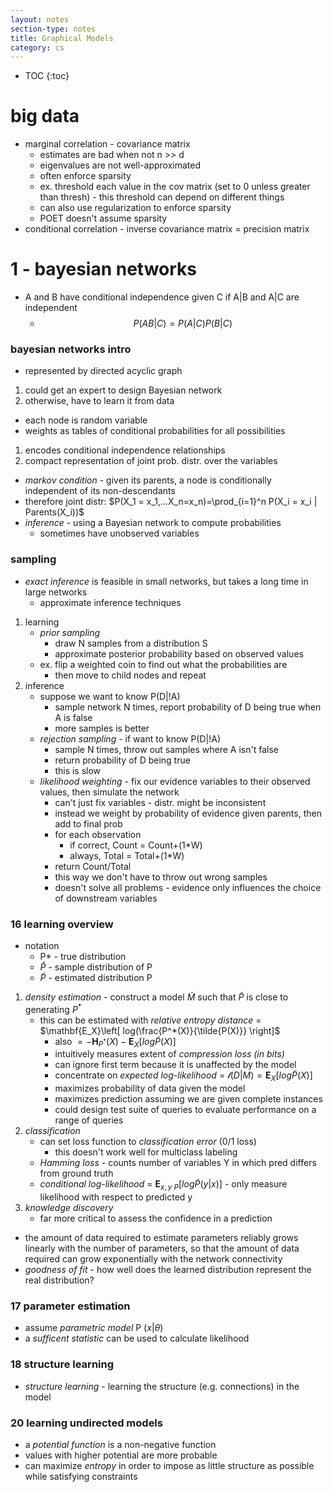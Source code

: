 ```yaml
---
layout: notes
section-type: notes
title: Graphical Models
category: cs
---
```

* TOC
{:toc}

# big data
- marginal correlation - covariance matrix
    - estimates are bad when not n >> d
    - eigenvalues are not well-approximated
    - often enforce sparsity
    - ex. threshold each value in the cov matrix (set to 0 unless greater than thresh) - this threshold can depend on different things
    - can also use regularization to enforce sparsity
    - POET doesn't assume sparsity
- conditional correlation - inverse covariance matrix = precision matrix

# 1 - bayesian networks
- A and B have conditional independence given C if A|B and A|C are independent
	- $$P(AB|C) = P(A|C) P(B|C)$$

### bayesian networks intro
- represented by directed acyclic graph
1. could get an expert to design Bayesian network
2. otherwise, have to learn it from data
- each node is random variable
- weights as tables of conditional probabilities for all possibilities
1. encodes conditional independence relationships
2. compact representation of joint prob. distr. over the variables
- *markov condition* - given its parents, a node is conditionally independent of its non-descendants
- therefore joint distr: $P(X_1 = x_1,...X_n=x_n)=\prod_{i=1}^n P(X_i = x_i | Parents(X_i))$
- *inference* - using a Bayesian network to compute probabilities
	- sometimes have unobserved variables

### sampling
- *exact inference* is feasible in small networks, but takes a long time in large networks
	- approximate inference techniques
1. learning
	- *prior sampling*
		- draw N samples from a distribution S
		- approximate posterior probability based on observed values
	- ex. flip a weighted coin to find out what the probabilities are
		- then move to child nodes and repeat
2. inference
	- suppose we want to know P(D|!A)
		- sample network N times, report probability of D being true when A is false
		- more samples is better
	- *rejection sampling* - if want to know P(D|!A)
		- sample N times, throw out samples where A isn't false
		- return probability of D being true
		- this is slow
	- *likelihood weighting* - fix our evidence variables to their observed values, then simulate the network
		- can't just fix variables - distr. might be inconsistent
		- instead we weight by probability of evidence given parents, then add to final prob
		- for each observation
			- if correct, Count = Count+(1*W)
			- always, Total = Total+(1*W)
		- return Count/Total
		- this way we don't have to throw out wrong samples
		- doesn't solve all problems - evidence only influences the choice of downstream variables
		
### 16 learning overview
- notation
	- P* - true distribution
	- $\hat{P}$ - sample distribution of P
	- $\tilde{P}$ - estimated distribution P
1. *density estimation* - construct a model $\tilde{M}$ such that $\tilde{P}$ is close to generating $P^*$
	- this can be estimated with *relative entropy distance* = $\mathbf{E_X}\left[ log(\frac{P^*(X)}{\tilde{P(X)}} \right]$
		- also $= - \mathbf{H}_{P^*}(X) - \mathbf{E}_X [log \tilde{P}(X)]$
		- intuitively measures extent of *compression loss (in bits)*
		- can ignore first term because it is unaffected by the model
		- concentrate on *expected log-likelihood* = $\mathcal{l}(D|M) =  \mathbf{E}_X [log \tilde{P}(X)]$
		- maximizes probability of data given the model
		- maximizes prediction assuming we are given complete instances
		- could design test suite of queries to evaluate performance on a range of queries
2. *classification*
	- can set loss function to *classification error* (0/1 loss)
		- this doesn't work well for multiclass labeling
	- *Hamming loss* - counts number of variables Y in which pred differs from ground truth
	- *conditional log-likelihood* = $\mathbf{E}_{x,y ~ P}[log \tilde{P}(y|x)]$ - only measure likelihood with respect to predicted y
3. *knowledge discovery*
	- far more critical to assess the confidence in a prediction
- the amount of data required to estimate parameters reliably grows linearly with the number of parameters, so that the amount of data required can grow exponentially with the network connectivity
- *goodness of fit* - how well does the learned distribution represent the real distribution?

### 17 parameter estimation
- assume *parametric model* P ($x$|$\theta$)
- a *sufficent statistic* can be used to calculate likelihood

### 18 structure learning
- *structure learning* - learning the structure (e.g. connections) in the model

### 20 learning undirected models
- a *potential function* is a non-negative function
- values with higher potential are more probable
- can maximize *entropy* in order to impose as little structure as possible while satisfying constraints